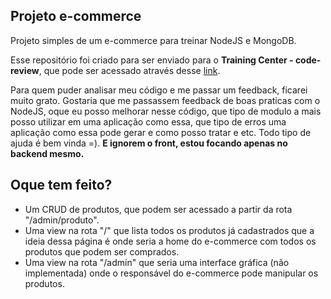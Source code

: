 ## **Projeto e-commerce**
Projeto simples de um e-commerce para treinar NodeJS e MongoDB.

Esse repositório foi criado para ser enviado para o **Training Center - code-review**, que pode ser acessado através desse [link](https://github.com/training-center/code-review).

Para quem puder analisar meu código e me passar um feedback, ficarei muito grato.
Gostaria que me passassem feedback de boas praticas com o NodeJS, oque eu posso melhorar nesse código, que tipo de modulo a mais posso utilizar em uma aplicação como essa, que tipo de erros uma aplicação como essa pode gerar e como posso tratar e etc.  Todo tipo de ajuda é bem vinda =).
**E ignorem o front, estou focando apenas no backend mesmo.**

## Oque tem feito?
- Um CRUD de produtos, que podem ser acessado a partir da rota "/admin/produto".
 - Uma view na rota "/" que lista todos os  produtos já cadastrados que a ideia dessa página é onde seria a home do e-commerce com todos os produtos que podem ser comprados.
- Uma view na rota "/admin" que seria uma interface gráfica (não implementada) onde o responsável do e-commerce pode manipular os produtos.